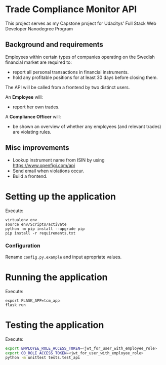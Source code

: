 # Trade Compliance Monitor API
This project serves as my Capstone project for Udacitys' Full Stack Web Developer Nanodegree Program



## Background and requirements

Employees within certain types of companies operating on the Swedish financial market are required to:
- report all personal transactions in financial instruments.
- hold any profitable positions for at least 30 days before closing them.



The API will be called from a frontend by two distinct users.

An **Employee** will:
  - report her own trades.

A **Compliance Officer** will:
  - be shown an overview of whether any employees (and relevant trades) are violating rules.



## Misc improvements
- Lookup instrument name from ISIN by using https://www.openfigi.com/api
- Send email when violations occur.
- Build a frontend.



# Setting up the application

Execute:
```
virtualenv env
source env/Scripts/activate
python -m pip install --upgrade pip
pip install -r requirements.txt
```

### Configuration
Rename `config.py.example` and input apropriate values.

# Running the application
Execute:
 ```
 export FLASK_APP=tcm_app
 flask run
 ```

# Testing the application
Execute:
```bash
export EMPLOYEE_ROLE_ACCESS_TOKEN=<jwt_for_user_with_employee_role>
export CO_ROLE_ACCESS_TOKEN=<jwt_for_user_with_employee_role>
python -m unittest tests.test_api
```